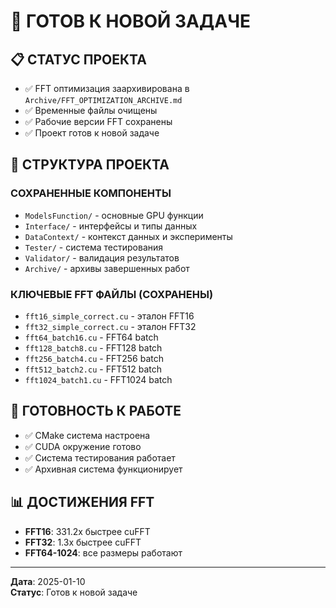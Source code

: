 # 🚀 ГОТОВ К НОВОЙ ЗАДАЧЕ

## 📋 СТАТУС ПРОЕКТА
- ✅ FFT оптимизация заархивирована в `Archive/FFT_OPTIMIZATION_ARCHIVE.md`
- ✅ Временные файлы очищены
- ✅ Рабочие версии FFT сохранены
- ✅ Проект готов к новой задаче

## 📁 СТРУКТУРА ПРОЕКТА

### СОХРАНЕННЫЕ КОМПОНЕНТЫ
- `ModelsFunction/` - основные GPU функции
- `Interface/` - интерфейсы и типы данных
- `DataContext/` - контекст данных и эксперименты
- `Tester/` - система тестирования
- `Validator/` - валидация результатов
- `Archive/` - архивы завершенных работ

### КЛЮЧЕВЫЕ FFT ФАЙЛЫ (СОХРАНЕНЫ)
- `fft16_simple_correct.cu` - эталон FFT16
- `fft32_simple_correct.cu` - эталон FFT32
- `fft64_batch16.cu` - FFT64 batch
- `fft128_batch8.cu` - FFT128 batch
- `fft256_batch4.cu` - FFT256 batch
- `fft512_batch2.cu` - FFT512 batch
- `fft1024_batch1.cu` - FFT1024 batch

## 🎯 ГОТОВНОСТЬ К РАБОТЕ
- ✅ CMake система настроена
- ✅ CUDA окружение готово
- ✅ Система тестирования работает
- ✅ Архивная система функционирует

## 📊 ДОСТИЖЕНИЯ FFT
- **FFT16**: 331.2x быстрее cuFFT
- **FFT32**: 1.3x быстрее cuFFT
- **FFT64-1024**: все размеры работают

---
**Дата**: 2025-01-10  
**Статус**: Готов к новой задаче
